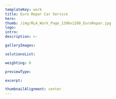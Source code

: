 ```yaml
---
templateKey: work
title: Euro Repar Car Service
hero: 
thumb: /img/RLA_Work_Page_1200x1200_EuroRepar.jpg
logo: 
intro: 
description: >-

galleryImages:

solutionsList:

weighting: 0

previewType:

excerpt:

thumbnailAlignment: center
---
```


